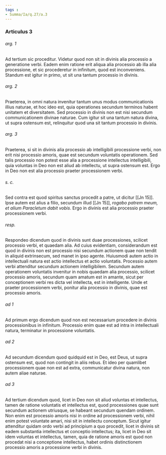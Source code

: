 ```yaml
---
tags : 
- Summa/Ia/q.27/a.3
---
```


### Articulus 3

###### arg. 1
Ad tertium sic proceditur. Videtur quod non sit in divinis alia processio a generatione verbi. Eadem enim ratione erit aliqua alia processio ab illa alia processione, et sic procederetur in infinitum, quod est inconveniens. Standum est igitur in primo, ut sit una tantum processio in divinis.

###### arg. 2
Praeterea, in omni natura invenitur tantum unus modus communicationis illius naturae, et hoc ideo est, quia operationes secundum terminos habent unitatem et diversitatem. Sed processio in divinis non est nisi secundum communicationem divinae naturae. Cum igitur sit una tantum natura divina, ut supra ostensum est, relinquitur quod una sit tantum processio in divinis.

###### arg. 3
Praeterea, si sit in divinis alia processio ab intelligibili processione verbi, non erit nisi processio amoris, quae est secundum voluntatis operationem. Sed talis processio non potest esse alia a processione intellectus intelligibili, quia voluntas in Deo non est aliud ab intellectu, ut supra ostensum est. Ergo in Deo non est alia processio praeter processionem verbi.

###### s. c.
Sed contra est quod spiritus sanctus procedit a patre, ut dicitur [[Jn 15]]. Ipse autem est alius a filio, secundum illud [[Jn 15]], *rogabo patrem meum, et alium Paracletum dabit vobis*. Ergo in divinis est alia processio praeter processionem verbi.

###### resp.
Respondeo dicendum quod in divinis sunt duae processiones, scilicet processio verbi, et quaedam alia. Ad cuius evidentiam, considerandum est quod in divinis non est processio nisi secundum actionem quae non tendit in aliquid extrinsecum, sed manet in ipso agente. Huiusmodi autem actio in intellectuali natura est actio intellectus et actio voluntatis. Processio autem verbi attenditur secundum actionem intelligibilem. Secundum autem operationem voluntatis invenitur in nobis quaedam alia processio, scilicet processio amoris, secundum quam amatum est in amante, sicut per conceptionem verbi res dicta vel intellecta, est in intelligente. Unde et praeter processionem verbi, ponitur alia processio in divinis, quae est processio amoris.

###### ad 1
Ad primum ergo dicendum quod non est necessarium procedere in divinis processionibus in infinitum. Processio enim quae est ad intra in intellectuali natura, terminatur in processione voluntatis.

###### ad 2
Ad secundum dicendum quod quidquid est in Deo, est Deus, ut supra ostensum est, quod non contingit in aliis rebus. Et ideo per quamlibet processionem quae non est ad extra, communicatur divina natura, non autem aliae naturae.

###### ad 3
Ad tertium dicendum quod, licet in Deo non sit aliud voluntas et intellectus, tamen de ratione voluntatis et intellectus est, quod processiones quae sunt secundum actionem utriusque, se habeant secundum quendam ordinem. Non enim est processio amoris nisi in ordine ad processionem verbi, nihil enim potest voluntate amari, nisi sit in intellectu conceptum. Sicut igitur attenditur quidam ordo verbi ad principium a quo procedit, licet in divinis sit eadem substantia intellectus et conceptio intellectus; ita, licet in Deo sit idem voluntas et intellectus, tamen, quia de ratione amoris est quod non procedat nisi a conceptione intellectus, habet ordinis distinctionem processio amoris a processione verbi in divinis.

